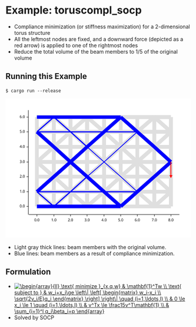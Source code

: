 # Example: toruscompl_socp

* Compliance minimization (or stiffness maximization) for a 2-dimensional torus structure
* All the leftmost nodes are fixed, and a downward force (depicted as a red arrow) is applied to one of the rightmost nodes
* Reduce the total volume of the beam members to 1/5 of the original volume

## Running this Example

```
$ cargo run --release
```

![](plot.svg)

* Light gray thick lines: beam members with the original volume.
* Blue lines: beam members as a result of compliance minimization.

## Formulation

* <a href="https://www.codecogs.com/eqnedit.php?latex=\begin{array}{ll}&space;\text{&space;minimize&space;}_{x,q,w}&space;&&space;\mathbf{1}^Tw&space;\\&space;\text{&space;subject&space;to&space;}&space;&&space;w_i&plus;x_i\ge&space;\left\|&space;\left[&space;\begin{matrix}&space;w_i-x_i&space;\\&space;\sqrt{2v_i/E}q_i&space;\end{matrix}&space;\right]&space;\right\|&space;\quad&space;(i=1,\ldots,l)&space;\\&space;&&space;0&space;\le&space;x_i&space;\le&space;1&space;\quad&space;(i=1,\ldots,l)&space;\\&space;&&space;v^Tx&space;\le&space;\frac15v^T\mathbf{1}&space;\\&space;&&space;\sum_{i=1}^l&space;q_i\beta_i=p&space;\end{array}" target="_blank"><img src="https://latex.codecogs.com/gif.latex?\begin{array}{ll}&space;\text{&space;minimize&space;}_{x,q,w}&space;&&space;\mathbf{1}^Tw&space;\\&space;\text{&space;subject&space;to&space;}&space;&&space;w_i&plus;x_i\ge&space;\left\|&space;\left[&space;\begin{matrix}&space;w_i-x_i&space;\\&space;\sqrt{2v_i/E}q_i&space;\end{matrix}&space;\right]&space;\right\|&space;\quad&space;(i=1,\ldots,l)&space;\\&space;&&space;0&space;\le&space;x_i&space;\le&space;1&space;\quad&space;(i=1,\ldots,l)&space;\\&space;&&space;v^Tx&space;\le&space;\frac15v^T\mathbf{1}&space;\\&space;&&space;\sum_{i=1}^l&space;q_i\beta_i=p&space;\end{array}" title="\begin{array}{ll} \text{ minimize }_{x,q,w} & \mathbf{1}^Tw \\ \text{ subject to } & w_i+x_i\ge \left\| \left[ \begin{matrix} w_i-x_i \\ \sqrt{2v_i/E}q_i \end{matrix} \right] \right\| \quad (i=1,\ldots,l) \\ & 0 \le x_i \le 1 \quad (i=1,\ldots,l) \\ & v^Tx \le \frac15v^T\mathbf{1} \\ & \sum_{i=1}^l q_i\beta_i=p \end{array}" align="top"/></a>
* Solved by SOCP
